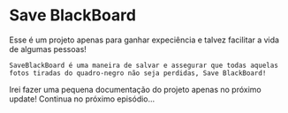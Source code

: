 # Save BlackBoard

Esse é um projeto apenas para ganhar expeciência e talvez facilitar a vida de algumas pessoas!

`SaveBlackBoard é uma maneira de salvar e assegurar que todas aquelas fotos tiradas do quadro-negro não seja perdidas, Save BlackBoard!`

Irei fazer uma pequena documentação do projeto apenas no próximo update!
Continua no próximo episódio...
